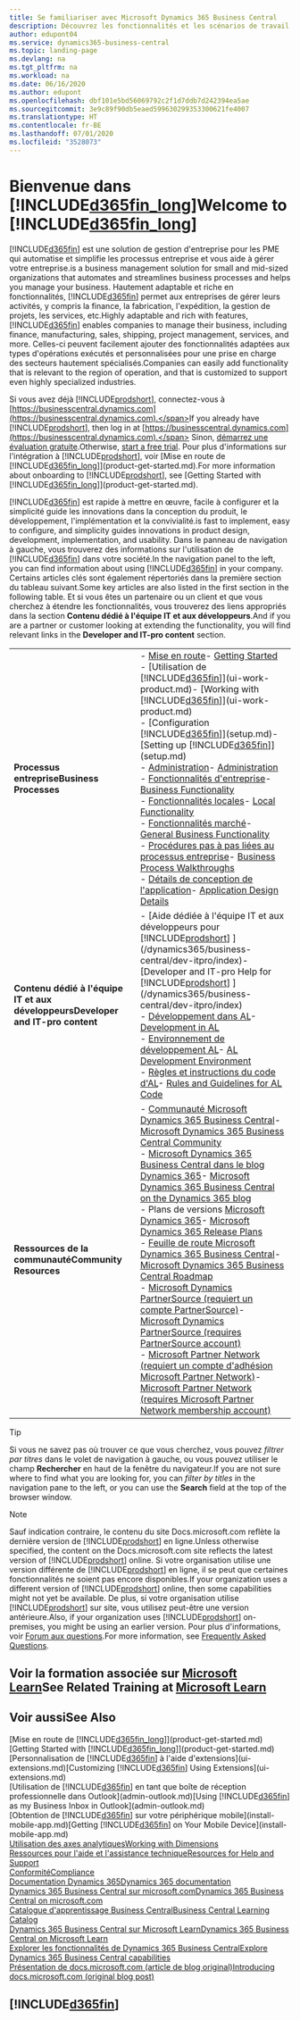 ```yaml
---
title: Se familiariser avec Microsoft Dynamics 365 Business Central
description: Découvrez les fonctionnalités et les scénarios de travail dans Business Central, une solution de gestion d'entreprise pour les PME.
author: edupont04
ms.service: dynamics365-business-central
ms.topic: landing-page
ms.devlang: na
ms.tgt_pltfrm: na
ms.workload: na
ms.date: 06/16/2020
ms.author: edupont
ms.openlocfilehash: dbf101e5bd56069792c2f1d7ddb7d242394ea5ae
ms.sourcegitcommit: 3e9c89f90db5eaed599630299353300621fe4007
ms.translationtype: HT
ms.contentlocale: fr-BE
ms.lasthandoff: 07/01/2020
ms.locfileid: "3528073"
---
```

# <a name="welcome-to-d365fin_long"></a><span data-ttu-id="c8527-103">Bienvenue dans [!INCLUDE[d365fin_long](includes/d365fin_long_md.md)]</span><span class="sxs-lookup"><span data-stu-id="c8527-103">Welcome to [!INCLUDE[d365fin_long](includes/d365fin_long_md.md)]</span></span>

[!INCLUDE[d365fin](includes/d365fin_md.md)] <span data-ttu-id="c8527-104">est une solution de gestion d'entreprise pour les PME qui automatise et simplifie les processus entreprise et vous aide à gérer votre entreprise.</span><span class="sxs-lookup"><span data-stu-id="c8527-104">is a business management solution for small and mid-sized organizations that automates and streamlines business processes and helps you manage your business.</span></span> <span data-ttu-id="c8527-105">Hautement adaptable et riche en fonctionnalités, [!INCLUDE[d365fin](includes/d365fin_md.md)] permet aux entreprises de gérer leurs activités, y compris la finance, la fabrication, l'expédition, la gestion de projets, les services, etc.</span><span class="sxs-lookup"><span data-stu-id="c8527-105">Highly adaptable and rich with features, [!INCLUDE[d365fin](includes/d365fin_md.md)] enables companies to manage their business, including finance, manufacturing, sales, shipping, project management, services, and more.</span></span> <span data-ttu-id="c8527-106">Celles-ci peuvent facilement ajouter des fonctionnalités adaptées aux types d'opérations exécutés et personnalisées pour une prise en charge des secteurs hautement spécialisés.</span><span class="sxs-lookup"><span data-stu-id="c8527-106">Companies can easily add functionality that is relevant to the region of operation, and that is customized to support even highly specialized industries.</span></span>

<span data-ttu-id="c8527-107">Si vous avez déjà [!INCLUDE[prodshort](includes/prodshort.md)], connectez-vous à [https://businesscentral.dynamics.com](https://businesscentral.dynamics.com).</span><span class="sxs-lookup"><span data-stu-id="c8527-107">If you already have [!INCLUDE[prodshort](includes/prodshort.md)], then log in at [https://businesscentral.dynamics.com](https://businesscentral.dynamics.com).</span></span> <span data-ttu-id="c8527-108">Sinon, [démarrez une évaluation gratuite](https://go.microsoft.com/fwlink/?linkid=847861).</span><span class="sxs-lookup"><span data-stu-id="c8527-108">Otherwise, [start a free trial](https://go.microsoft.com/fwlink/?linkid=847861).</span></span> <span data-ttu-id="c8527-109">Pour plus d'informations sur l'intégration à [!INCLUDE[prodshort](includes/prodshort.md)], voir [Mise en route de [!INCLUDE[d365fin_long](includes/d365fin_long_md.md)]](product-get-started.md).</span><span class="sxs-lookup"><span data-stu-id="c8527-109">For more information about onboarding to [!INCLUDE[prodshort](includes/prodshort.md)], see [Getting Started with [!INCLUDE[d365fin_long](includes/d365fin_long_md.md)]](product-get-started.md).</span></span>  

[!INCLUDE[d365fin](includes/d365fin_md.md)] <span data-ttu-id="c8527-110">est rapide à mettre en œuvre, facile à configurer et la simplicité guide les innovations dans la conception du produit, le développement, l'implémentation et la convivialité.</span><span class="sxs-lookup"><span data-stu-id="c8527-110">is fast to implement, easy to configure, and simplicity guides innovations in product design, development, implementation, and usability.</span></span> <span data-ttu-id="c8527-111">Dans le panneau de navigation à gauche, vous trouverez des informations sur l'utilisation de [!INCLUDE[d365fin](includes/d365fin_md.md)] dans votre société.</span><span class="sxs-lookup"><span data-stu-id="c8527-111">In the navigation panel to the left, you can find information about using [!INCLUDE[d365fin](includes/d365fin_md.md)] in your company.</span></span> <span data-ttu-id="c8527-112">Certains articles clés sont également répertoriés dans la première section du tableau suivant.</span><span class="sxs-lookup"><span data-stu-id="c8527-112">Some key articles are also listed in the first section in the following table.</span></span> <span data-ttu-id="c8527-113">Et si vous êtes un partenaire ou un client et que vous cherchez à étendre les fonctionnalités, vous trouverez des liens appropriés dans la section **Contenu dédié à l'équipe IT et aux développeurs**.</span><span class="sxs-lookup"><span data-stu-id="c8527-113">And if you are a partner or customer looking at extending the functionality, you will find relevant links in the **Developer and IT-pro content** section.</span></span>  

|||  
|-|-|  
|<span data-ttu-id="c8527-114">**Processus entreprise**</span><span class="sxs-lookup"><span data-stu-id="c8527-114">**Business Processes**</span></span>|<span data-ttu-id="c8527-115">-   [Mise en route](product-get-started.md)</span><span class="sxs-lookup"><span data-stu-id="c8527-115">-   [Getting Started](product-get-started.md)</span></span><br /><span data-ttu-id="c8527-116">-   [Utilisation de [!INCLUDE[d365fin](includes/d365fin_md.md)]](ui-work-product.md)</span><span class="sxs-lookup"><span data-stu-id="c8527-116">-   [Working with [!INCLUDE[d365fin](includes/d365fin_md.md)]](ui-work-product.md)</span></span><br /><span data-ttu-id="c8527-117">-   [Configuration [!INCLUDE[d365fin](includes/d365fin_md.md)]](setup.md)</span><span class="sxs-lookup"><span data-stu-id="c8527-117">-   [Setting up [!INCLUDE[d365fin](includes/d365fin_md.md)]](setup.md)</span></span><br /><span data-ttu-id="c8527-118">-   [Administration](admin-setup-and-administration.md)</span><span class="sxs-lookup"><span data-stu-id="c8527-118">-   [Administration](admin-setup-and-administration.md)</span></span><br /><span data-ttu-id="c8527-119">-   [Fonctionnalités d'entreprise](across-business-functionality.md)</span><span class="sxs-lookup"><span data-stu-id="c8527-119">-   [Business Functionality](across-business-functionality.md)</span></span><br /><span data-ttu-id="c8527-120">-   [Fonctionnalités locales](LocalFunctionality/Austria/austria-local-functionality.md)</span><span class="sxs-lookup"><span data-stu-id="c8527-120">-   [Local Functionality](LocalFunctionality/Austria/austria-local-functionality.md)</span></span><br /><span data-ttu-id="c8527-121">-   [Fonctionnalités marché](ui-across-business-areas.md)</span><span class="sxs-lookup"><span data-stu-id="c8527-121">-   [General Business Functionality](ui-across-business-areas.md)</span></span><br /><span data-ttu-id="c8527-122">-   [Procédures pas à pas liées au processus entreprise](walkthrough-business-process-walkthroughs.md)</span><span class="sxs-lookup"><span data-stu-id="c8527-122">-   [Business Process Walkthroughs](walkthrough-business-process-walkthroughs.md)</span></span><br /><span data-ttu-id="c8527-123">-   [Détails de conception de l'application](design-details-application-design.md)</span><span class="sxs-lookup"><span data-stu-id="c8527-123">-   [Application Design Details](design-details-application-design.md)</span></span>|  
|<span data-ttu-id="c8527-124">**Contenu dédié à l'équipe IT et aux développeurs**</span><span class="sxs-lookup"><span data-stu-id="c8527-124">**Developer and IT-pro content**</span></span>|<span data-ttu-id="c8527-125">-   [Aide dédiée à l'équipe IT et aux développeurs pour [!INCLUDE[prodshort](includes/prodshort.md)] ](/dynamics365/business-central/dev-itpro/index)</span><span class="sxs-lookup"><span data-stu-id="c8527-125">-   [Developer and IT-pro Help for [!INCLUDE[prodshort](includes/prodshort.md)] ](/dynamics365/business-central/dev-itpro/index)</span></span><br /><span data-ttu-id="c8527-126">-   [Développement dans AL](/dynamics365/business-central/dev-itpro/developer/devenv-dev-overview)</span><span class="sxs-lookup"><span data-stu-id="c8527-126">-   [Development in AL](/dynamics365/business-central/dev-itpro/developer/devenv-dev-overview)</span></span><br /><span data-ttu-id="c8527-127">-   [Environnement de développement AL](/dynamics365/business-central/dev-itpro/developer/devenv-reference-overview)</span><span class="sxs-lookup"><span data-stu-id="c8527-127">-   [AL Development Environment](/dynamics365/business-central/dev-itpro/developer/devenv-reference-overview)</span></span><br /><span data-ttu-id="c8527-128">-   [Règles et instructions du code d'AL](/dynamics365/business-central/dev-itpro/compliance/apptest-overview)</span><span class="sxs-lookup"><span data-stu-id="c8527-128">-   [Rules and Guidelines for AL Code](/dynamics365/business-central/dev-itpro/compliance/apptest-overview)</span></span>|  
|<span data-ttu-id="c8527-129">**Ressources de la communauté**</span><span class="sxs-lookup"><span data-stu-id="c8527-129">**Community Resources**</span></span>|<span data-ttu-id="c8527-130">-   [Communauté Microsoft Dynamics 365 Business Central](https://community.dynamics.com/business)</span><span class="sxs-lookup"><span data-stu-id="c8527-130">-   [Microsoft Dynamics 365 Business Central Community](https://community.dynamics.com/business)</span></span><br /><span data-ttu-id="c8527-131">-   [Microsoft Dynamics 365 Business Central dans le blog Dynamics 365](https://cloudblogs.microsoft.com/dynamics365/it/product/business-central/)</span><span class="sxs-lookup"><span data-stu-id="c8527-131">-   [Microsoft Dynamics 365 Business Central on the Dynamics 365 blog](https://cloudblogs.microsoft.com/dynamics365/it/product/business-central/)</span></span><br /><span data-ttu-id="c8527-132">-   Plans de versions [Microsoft Dynamics 365](https://go.microsoft.com/fwlink/?linkid=2047422)</span><span class="sxs-lookup"><span data-stu-id="c8527-132">-   [Microsoft Dynamics 365 Release Plans](https://go.microsoft.com/fwlink/?linkid=2047422)</span></span><br /><span data-ttu-id="c8527-133">-   [Feuille de route Microsoft Dynamics 365 Business Central](https://dynamics.microsoft.com/roadmap/business-central/)</span><span class="sxs-lookup"><span data-stu-id="c8527-133">-   [Microsoft Dynamics 365 Business Central Roadmap](https://dynamics.microsoft.com/roadmap/business-central/)</span></span><br /><span data-ttu-id="c8527-134">-   [Microsoft Dynamics PartnerSource \(requiert un compte PartnerSource\)](https://mbs.microsoft.com/partnersource)</span><span class="sxs-lookup"><span data-stu-id="c8527-134">-   [Microsoft Dynamics PartnerSource \(requires PartnerSource account\)](https://mbs.microsoft.com/partnersource)</span></span><br /><span data-ttu-id="c8527-135">-   [Microsoft Partner Network \(requiert un compte d'adhésion Microsoft Partner Network\)](https://mspartner.microsoft.com/en/us/windows/index.aspx)</span><span class="sxs-lookup"><span data-stu-id="c8527-135">-   [Microsoft Partner Network \(requires Microsoft Partner Network membership account\)](https://mspartner.microsoft.com/en/us/windows/index.aspx)</span></span>|  

> [!TIP]
> <span data-ttu-id="c8527-136">Si vous ne savez pas où trouver ce que vous cherchez, vous pouvez *filtrer par titres* dans le volet de navigation à gauche, ou vous pouvez utiliser le champ **Rechercher** en haut de la fenêtre du navigateur.</span><span class="sxs-lookup"><span data-stu-id="c8527-136">If you are not sure where to find what you are looking for, you can *filter by titles* in the navigation pane to the left, or you can use the **Search** field at the top of the browser window.</span></span>

> [!NOTE]
> <span data-ttu-id="c8527-137">Sauf indication contraire, le contenu du site Docs.microsoft.com reflète la dernière version de [!INCLUDE[prodshort](includes/prodshort.md)] en ligne.</span><span class="sxs-lookup"><span data-stu-id="c8527-137">Unless otherwise specified, the content on the Docs.microsoft.com site reflects the latest version of [!INCLUDE[prodshort](includes/prodshort.md)] online.</span></span> <span data-ttu-id="c8527-138">Si votre organisation utilise une version différente de [!INCLUDE[prodshort](includes/prodshort.md)] en ligne, il se peut que certaines fonctionnalités ne soient pas encore disponibles.</span><span class="sxs-lookup"><span data-stu-id="c8527-138">If your organization uses a different version of [!INCLUDE[prodshort](includes/prodshort.md)] online, then some capabilities might not yet be available.</span></span> <span data-ttu-id="c8527-139">De plus, si votre organisation utilise [!INCLUDE[prodshort](includes/prodshort.md)] sur site, vous utilisez peut-être une version antérieure.</span><span class="sxs-lookup"><span data-stu-id="c8527-139">Also, if your organization uses [!INCLUDE[prodshort](includes/prodshort.md)] on-premises, you might be using an earlier version.</span></span> <span data-ttu-id="c8527-140">Pour plus d'informations, voir [Forum aux questions](across-faq.md).</span><span class="sxs-lookup"><span data-stu-id="c8527-140">For more information, see [Frequently Asked Questions](across-faq.md).</span></span>

## <a name="see-related-training-at-microsoft-learn"></a><span data-ttu-id="c8527-141">Voir la formation associée sur [Microsoft Learn](/learn/browse/?products=dynamics-business-central)</span><span class="sxs-lookup"><span data-stu-id="c8527-141">See Related Training at [Microsoft Learn](/learn/browse/?products=dynamics-business-central)</span></span>

## <a name="see-also"></a><span data-ttu-id="c8527-142">Voir aussi</span><span class="sxs-lookup"><span data-stu-id="c8527-142">See Also</span></span>

<span data-ttu-id="c8527-143">[Mise en route de [!INCLUDE[d365fin_long](includes/d365fin_long_md.md)]](product-get-started.md)</span><span class="sxs-lookup"><span data-stu-id="c8527-143">[Getting Started with [!INCLUDE[d365fin_long](includes/d365fin_long_md.md)]](product-get-started.md)</span></span>  
<span data-ttu-id="c8527-144">[Personnalisation de [!INCLUDE[d365fin](includes/d365fin_md.md)] à l'aide d'extensions](ui-extensions.md)</span><span class="sxs-lookup"><span data-stu-id="c8527-144">[Customizing [!INCLUDE[d365fin](includes/d365fin_md.md)] Using Extensions](ui-extensions.md)</span></span>  
<span data-ttu-id="c8527-145">[Utilisation de [!INCLUDE[d365fin](includes/d365fin_md.md)] en tant que boîte de réception professionnelle dans Outlook](admin-outlook.md)</span><span class="sxs-lookup"><span data-stu-id="c8527-145">[Using [!INCLUDE[d365fin](includes/d365fin_md.md)] as my Business Inbox in Outlook](admin-outlook.md)</span></span>  
<span data-ttu-id="c8527-146">[Obtention de [!INCLUDE[d365fin](includes/d365fin_md.md)] sur votre périphérique mobile](install-mobile-app.md)</span><span class="sxs-lookup"><span data-stu-id="c8527-146">[Getting [!INCLUDE[d365fin](includes/d365fin_md.md)] on Your Mobile Device](install-mobile-app.md)</span></span>  
[<span data-ttu-id="c8527-147">Utilisation des axes analytiques</span><span class="sxs-lookup"><span data-stu-id="c8527-147">Working with Dimensions</span></span>](finance-dimensions.md)  
[<span data-ttu-id="c8527-148">Ressources pour l'aide et l'assistance technique</span><span class="sxs-lookup"><span data-stu-id="c8527-148">Resources for Help and Support</span></span>](product-help-and-support.md)  
[<span data-ttu-id="c8527-149">Conformité</span><span class="sxs-lookup"><span data-stu-id="c8527-149">Compliance</span></span>](compliance/compliance-overview.md)  
[<span data-ttu-id="c8527-150">Documentation Dynamics 365</span><span class="sxs-lookup"><span data-stu-id="c8527-150">Dynamics 365 documentation</span></span>](/dynamics365/)  
[<span data-ttu-id="c8527-151">Dynamics 365 Business Central sur microsoft.com</span><span class="sxs-lookup"><span data-stu-id="c8527-151">Dynamics 365 Business Central on microsoft.com</span></span>](https://dynamics.microsoft.com/business-central/overview/)  
[<span data-ttu-id="c8527-152">Catalogue d'apprentissage Business Central</span><span class="sxs-lookup"><span data-stu-id="c8527-152">Business Central Learning Catalog</span></span>](readiness/readiness-learning-catalog.md)  
[<span data-ttu-id="c8527-153">Dynamics 365 Business Central sur Microsoft Learn</span><span class="sxs-lookup"><span data-stu-id="c8527-153">Dynamics 365 Business Central on Microsoft Learn</span></span>](/learn/browse/?products=dynamics-business-central)  
[<span data-ttu-id="c8527-154">Explorer les fonctionnalités de Dynamics 365 Business Central</span><span class="sxs-lookup"><span data-stu-id="c8527-154">Explore Dynamics 365 Business Central capabilities</span></span>](https://dynamics.microsoft.com/business-central/capabilities/)  
[<span data-ttu-id="c8527-155">Présentation de docs.microsoft.com (article de blog original)</span><span class="sxs-lookup"><span data-stu-id="c8527-155">Introducing docs.microsoft.com (original blog post)</span></span>](https://docs.microsoft.com/teamblog/introducing-docs-microsoft-com)  

## [!INCLUDE[d365fin](includes/free_trial_md.md)]
